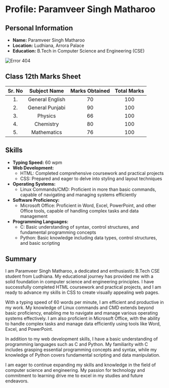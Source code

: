 # Profile: Paramveer Singh Matharoo

## Personal Information
- **Name:** Paramveer Singh Matharoo
- **Location:** Ludhiana, Arrora Palace
- **Education:** B.Tech in Computer Science and Engineering (CSE)

![Error 404](/Image/photo_2024-07-12_20-53-03.jpg)

## Class 12th  Marks Sheet

 |Sr. No|Subject Name   | Marks Obtained | Total Marks |
 |:----:|:-------------:|:--------------:|:-----------:|
 |1.    |General English| 70             | 100         |
 |2.    |General Punjabi| 90             | 100         | 
 |3.    |Physics        | 66             | 100         |
 |4.    | Chemistry     | 80             | 100         |
 |5.    | Mathematics   | 76             | 100         |


## Skills
- **Typing Speed:** 60 wpm
- **Web Development:**
  - HTML: Completed comprehensive coursework and practical projects
  - CSS: Prepared and eager to delve into styling and layout techniques
- **Operating Systems:**
  - Linux Commands/CMD: Proficient in more than basic commands, capable of navigating and managing systems efficiently
- **Software Proficiency:**
  - Microsoft Office: Proficient in Word, Excel, PowerPoint, and other Office tools, capable of handling complex tasks and data management
- **Programming Languages:**
  - C: Basic understanding of syntax, control structures, and fundamental programming concepts
  - Python: Basic knowledge including data types, control structures, and basic scripting

## Summary
I am Paramveer Singh Matharoo, a dedicated and enthusiastic B.Tech CSE student from Ludhiana. My educational journey has provided me with a solid foundation in computer science and engineering principles. I have successfully completed HTML coursework and practical projects, and I am ready to advance my skills in CSS to create visually appealing web pages.

With a typing speed of 60 words per minute, I am efficient and productive in my work. My knowledge of Linux commands and CMD extends beyond basic proficiency, enabling me to navigate and manage various operating systems effectively. I am also proficient in Microsoft Office, with the ability to handle complex tasks and manage data efficiently using tools like Word, Excel, and PowerPoint.

In addition to my web development skills, I have a basic understanding of programming languages such as C and Python. My familiarity with C includes grasping essential programming concepts and syntax, while my knowledge of Python covers fundamental scripting and data manipulation.

I am eager to continue expanding my skills and knowledge in the field of computer science and engineering. My passion for technology and commitment to learning drive me to excel in my studies and future endeavors.

